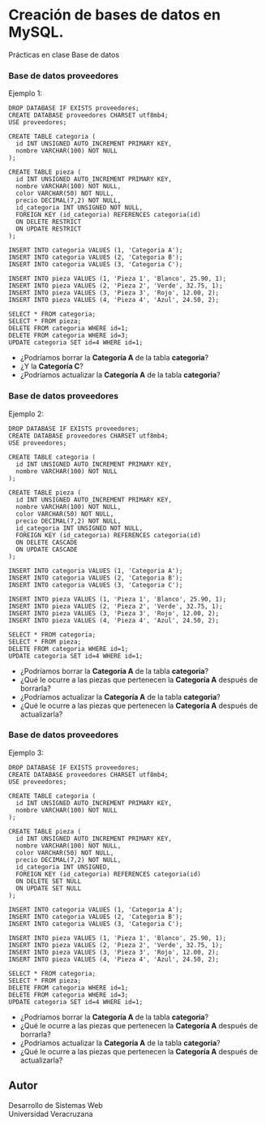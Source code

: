 # Creación de bases de datos en MySQL.
Prácticas en clase Base de datos

### Base de datos proveedores
Ejemplo 1:
```
DROP DATABASE IF EXISTS proveedores;
CREATE DATABASE proveedores CHARSET utf8mb4;
USE proveedores;

CREATE TABLE categoria (
  id INT UNSIGNED AUTO_INCREMENT PRIMARY KEY,
  nombre VARCHAR(100) NOT NULL
);

CREATE TABLE pieza (
  id INT UNSIGNED AUTO_INCREMENT PRIMARY KEY,
  nombre VARCHAR(100) NOT NULL,
  color VARCHAR(50) NOT NULL,
  precio DECIMAL(7,2) NOT NULL,  
  id_categoria INT UNSIGNED NOT NULL,
  FOREIGN KEY (id_categoria) REFERENCES categoria(id)
  ON DELETE RESTRICT
  ON UPDATE RESTRICT
);

INSERT INTO categoria VALUES (1, 'Categoria A');
INSERT INTO categoria VALUES (2, 'Categoria B');
INSERT INTO categoria VALUES (3, 'Categoria C');

INSERT INTO pieza VALUES (1, 'Pieza 1', 'Blanco', 25.90, 1);
INSERT INTO pieza VALUES (2, 'Pieza 2', 'Verde', 32.75, 1);
INSERT INTO pieza VALUES (3, 'Pieza 3', 'Rojo', 12.00, 2);
INSERT INTO pieza VALUES (4, 'Pieza 4', 'Azul', 24.50, 2);

SELECT * FROM categoria;
SELECT * FROM pieza;
DELETE FROM categoria WHERE id=1;
DELETE FROM categoria WHERE id=3;
UPDATE categoria SET id=4 WHERE id=1;
```
+ ¿Podríamos borrar la **Categoría A** de la tabla **categoria**?
+ ¿Y la **Categoría C**?
+ ¿Podríamos actualizar la **Categoría A** de la tabla **categoria**?

### Base de datos proveedores
Ejemplo 2:
```
DROP DATABASE IF EXISTS proveedores;
CREATE DATABASE proveedores CHARSET utf8mb4;
USE proveedores;

CREATE TABLE categoria (
  id INT UNSIGNED AUTO_INCREMENT PRIMARY KEY,
  nombre VARCHAR(100) NOT NULL
);

CREATE TABLE pieza (
  id INT UNSIGNED AUTO_INCREMENT PRIMARY KEY,
  nombre VARCHAR(100) NOT NULL,
  color VARCHAR(50) NOT NULL,
  precio DECIMAL(7,2) NOT NULL,  
  id_categoria INT UNSIGNED NOT NULL,
  FOREIGN KEY (id_categoria) REFERENCES categoria(id)
  ON DELETE CASCADE
  ON UPDATE CASCADE
);

INSERT INTO categoria VALUES (1, 'Categoria A');
INSERT INTO categoria VALUES (2, 'Categoria B');
INSERT INTO categoria VALUES (3, 'Categoria C');

INSERT INTO pieza VALUES (1, 'Pieza 1', 'Blanco', 25.90, 1);
INSERT INTO pieza VALUES (2, 'Pieza 2', 'Verde', 32.75, 1);
INSERT INTO pieza VALUES (3, 'Pieza 3', 'Rojo', 12.00, 2);
INSERT INTO pieza VALUES (4, 'Pieza 4', 'Azul', 24.50, 2);

SELECT * FROM categoria;
SELECT * FROM pieza;
DELETE FROM categoria WHERE id=1;
UPDATE categoria SET id=4 WHERE id=1;
```
+ ¿Podríamos borrar la **Categoría A** de la tabla **categoria**?
+ ¿Qué le ocurre a las piezas que pertenecen la **Categoría A** después de borrarla?
+ ¿Podríamos actualizar la **Categoría A** de la tabla **categoria**?
+ ¿Qué le ocurre a las piezas que pertenecen la **Categoría A** después de actualizarla?

### Base de datos proveedores
Ejemplo 3:
```
DROP DATABASE IF EXISTS proveedores;
CREATE DATABASE proveedores CHARSET utf8mb4;
USE proveedores;

CREATE TABLE categoria (
  id INT UNSIGNED AUTO_INCREMENT PRIMARY KEY,
  nombre VARCHAR(100) NOT NULL
);

CREATE TABLE pieza (
  id INT UNSIGNED AUTO_INCREMENT PRIMARY KEY,
  nombre VARCHAR(100) NOT NULL,
  color VARCHAR(50) NOT NULL,
  precio DECIMAL(7,2) NOT NULL,  
  id_categoria INT UNSIGNED,
  FOREIGN KEY (id_categoria) REFERENCES categoria(id)
  ON DELETE SET NULL
  ON UPDATE SET NULL
);

INSERT INTO categoria VALUES (1, 'Categoria A');
INSERT INTO categoria VALUES (2, 'Categoria B');
INSERT INTO categoria VALUES (3, 'Categoria C');

INSERT INTO pieza VALUES (1, 'Pieza 1', 'Blanco', 25.90, 1);
INSERT INTO pieza VALUES (2, 'Pieza 2', 'Verde', 32.75, 1);
INSERT INTO pieza VALUES (3, 'Pieza 3', 'Rojo', 12.00, 2);
INSERT INTO pieza VALUES (4, 'Pieza 4', 'Azul', 24.50, 2);

SELECT * FROM categoria;
SELECT * FROM pieza;
DELETE FROM categoria WHERE id=1;
DELETE FROM categoria WHERE id=3;
UPDATE categoria SET id=4 WHERE id=1;
```
+ ¿Podríamos borrar la **Categoría A** de la tabla **categoria**?
+ ¿Qué le ocurre a las piezas que pertenecen la **Categoría A** después de borrarla?
+ ¿Podríamos actualizar la **Categoría A** de la tabla **categoria**?
+ ¿Qué le ocurre a las piezas que pertenecen la **Categoría A** después de actualizarla?

## Autor

Desarrollo de Sistemas Web  
Universidad Veracruzana
